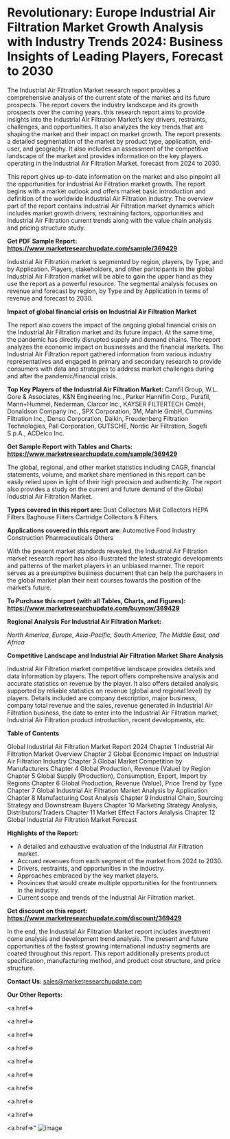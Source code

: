 # Revolutionary: Europe Industrial Air Filtration Market Growth Analysis with Industry Trends 2024: Business Insights of Leading Players, Forecast to 2030

The Industrial Air Filtration Market research report provides a comprehensive analysis of the current state of the market and its future prospects. The report covers the industry landscape and its growth prospects over the coming years. this research report aims to provide insights into the Industrial Air Filtration Market's key drivers, restraints, challenges, and opportunities. It also analyzes the key trends that are shaping the market and their impact on market growth. The report presents a detailed segmentation of the market by product type, application, end-user, and geography. It also includes an assessment of the competitive landscape of the market and provides information on the key players operating in the Industrial Air Filtration Market. forecast from 2024 to 2030.

This report gives up-to-date information on the market and also pinpoint all the opportunities for Industrial Air Filtration market growth. The report begins with a market outlook and offers market basic introduction and definition of the worldwide Industrial Air Filtration industry. The overview part of the report contains Industrial Air Filtration market dynamics which includes market growth drivers, restraining factors, opportunities and Industrial Air Filtration current trends along with the value chain analysis and pricing structure study.

<strong><b>Get PDF Sample Report: <a href=https://www.marketresearchupdate.com/sample/369429>https://www.marketresearchupdate.com/sample/369429</a></b></strong>

Industrial Air Filtration market is segmented by region, players, by Type, and by Application. Players, stakeholders, and other participants in the global Industrial Air Filtration market will be able to gain the upper hand as they use the report as a powerful resource. The segmental analysis focuses on revenue and forecast by region, by Type and by Application in terms of revenue and forecast to 2030.

<strong><b>Impact of global financial crisis on Industrial Air Filtration Market</b></strong>

The report also covers the impact of the ongoing global financial crisis on the Industrial Air Filtration market and its future impact. At the same time, the pandemic has directly disrupted supply and demand chains. The report analyzes the economic impact on businesses and the financial markets. The Industrial Air Filtration report gathered information from various industry representatives and engaged in primary and secondary research to provide consumers with data and strategies to address market challenges during and after the pandemic/financial crisis.

<strong><b>Top Key Players of the Industrial Air Filtration Market:
</b></strong>Camfil Group, W.L. Gore & Associates, K&N Engineering Inc., Parker Hannifin Corp., Purafil, Mann+Hummel, Nederman, Clarcor Inc., KAYSER FILTERTECH GmbH, Donaldson Company Inc., SPX Corporation, 3M, Mahle GmbH, Cummins Filtration Inc., Denso Corporation, Daikin, Freudenberg Filtration Technologies, Pall Corporation, GUTSCHE, Nordic Air Filtration, Sogefi S.p.A., ACDelco Inc.<strong><b>
</b></strong>

<strong><b>Get Sample Report with Tables and Charts: <a href=https://www.marketresearchupdate.com/sample/369429>https://www.marketresearchupdate.com/sample/369429</a></b></strong>

The global, regional, and other market statistics including CAGR, financial statements, volume, and market share mentioned in this report can be easily relied upon in light of their high precision and authenticity. The report also provides a study on the current and future demand of the Global Industrial Air Filtration Market.

<strong><b>Types covered in this report are:
</b></strong>Dust Collectors
Mist Collectors
HEPA Filters
Baghouse Filters
Cartridge Collectors & Filters<strong><b>
</b></strong>

<strong><b>Applications covered in this report are:
</b></strong>Automotive
Food Industry
Construction
Pharmaceuticals
Others<strong><b>
</b></strong>

With the present market standards revealed, the Industrial Air Filtration market research report has also illustrated the latest strategic developments and patterns of the market players in an unbiased manner. The report serves as a presumptive business document that can help the purchasers in the global market plan their next courses towards the position of the market’s future.

<strong><b>To Purchase this report (with all Tables, Charts, and Figures): <a href=https://www.marketresearchupdate.com/buynow/369429>https://www.marketresearchupdate.com/buynow/369429</a></b></strong>

<strong><b>Regional Analysis For Industrial Air Filtration Market:</b></strong>

<em><i>North America, Europe, Asia-Pacific, South America, The Middle East, and Africa</i></em>

<strong><b>Competitive Landscape and Industrial Air Filtration Market Share Analysis</b></strong>

Industrial Air Filtration market competitive landscape provides details and data information by players. The report offers comprehensive analysis and accurate statistics on revenue by the player. It also offers detailed analysis supported by reliable statistics on revenue (global and regional level) by players. Details included are company description, major business, company total revenue and the sales, revenue generated in Industrial Air Filtration business, the date to enter into the Industrial Air Filtration market, Industrial Air Filtration product introduction, recent developments, etc.

<strong><b>Table of Contents</b></strong>

Global Industrial Air Filtration Market Report 2024
Chapter 1 Industrial Air Filtration Market Overview
Chapter 2 Global Economic Impact on Industrial Air Filtration Industry
Chapter 3 Global Market Competition by Manufacturers
Chapter 4 Global Production, Revenue (Value) by Region
Chapter 5 Global Supply (Production), Consumption, Export, Import by Regions
Chapter 6 Global Production, Revenue (Value), Price Trend by Type
Chapter 7 Global Industrial Air Filtration Market Analysis by Application
Chapter 8 Manufacturing Cost Analysis
Chapter 9 Industrial Chain, Sourcing Strategy and Downstream Buyers
Chapter 10 Marketing Strategy Analysis, Distributors/Traders
Chapter 11 Market Effect Factors Analysis
Chapter 12 Global Industrial Air Filtration Market Forecast

<strong><b>Highlights of the Report:</b></strong>

- A detailed and exhaustive evaluation of the Industrial Air Filtration market.
- Accrued revenues from each segment of the market from 2024 to 2030.
- Drivers, restraints, and opportunities in the industry.
- Approaches embraced by the key market players.
- Provinces that would create multiple opportunities for the frontrunners in the industry.
- Current scope and trends of the Industrial Air Filtration market.

<strong><b>Get discount on this report: <a href=https://www.marketresearchupdate.com/discount/369429>https://www.marketresearchupdate.com/discount/369429</a></b></strong>

In the end, the Industrial Air Filtration Market report includes investment come analysis and development trend analysis. The present and future opportunities of the fastest growing international industry segments are coated throughout this report. This report additionally presents product specification, manufacturing method, and product cost structure, and price structure.

<strong><b>Contact Us:
</b></strong>sales@marketresearchupdate.com

<strong>Our Other Reports:</strong>

<a href=></a>

<a href=></a>

<a href=></a>

<a href=></a>

<a href=></a>

<a href=></a>

<a href=></a>

<a href=></a>

<a href=></a>

<a href=></a>"
![image](https://github.com/Gayatrikarjule/Market-Analysis-360/assets/97346546/cce34b5c-027e-40b0-b8ae-0454b2c46162)
